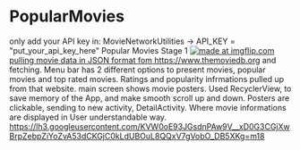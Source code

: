 # PopularMovies
only add your API key in: MovieNetworkUtilities -> API_KEY = "put_your_api_key_here"
Popular Movies Stage 1
<a href="https://imgflip.com/gif/3flycp"><img src="https://i.imgflip.com/3flycp.gif" title="made at imgflip.com"/>
pulling movie data in JSON format fom https://www.themoviedb.org and fetching. Menu bar has 2 different options to present movies, popular movies and top rated movies. Ratings and popularity infrmations pulled up from that website. main screen shows movie posters. Used RecyclerView, to save memory of the App, and make smooth scroll up and down. Posters are clickable, sending to new activity, DetailActivity. Where movie informations are displayed in User understandable way.
https://lh3.googleusercontent.com/KVW0oE93JGsdnPAw9V__xD0G3CGjXwBrpZebpZiYoZvA53dCKGjC0kLdUBOuL8QQxV7gVobO_DB5XKg=m18
